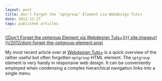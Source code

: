 ```yaml
---
layout: post
title: Don't Forget the ‘optgroup’ Element via Webdesign Tuts+
date: 2012-12-27
tags: published articles
---
```


[![Don't Forget the optgroup Element via Webdesign Tuts+]({{ site.imageurl }}/2012/dont-forget-the-optgroup-element.png)][1]

My most recent article over at [Webdesign Tuts+][1] is a quick overview of the rather useful but often forgotten `optgroup` HTML element. The `optgroup` element is very handy in responsive web design. It can be conveniently employed when condensing a complex hierarchical navigation links into a single menu.


[1]: http://webdesign.tutsplus.com/tutorials/htmlcss-tutorials/quick-tip-dont-forget-the-optgroup-element/

